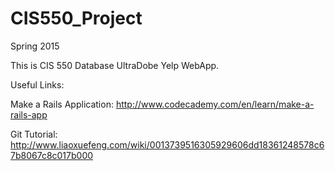 # CIS550_Project
Spring 2015

This is CIS 550 Database UltraDobe Yelp WebApp.

Useful Links:

Make a Rails Application: http://www.codecademy.com/en/learn/make-a-rails-app

Git Tutorial: http://www.liaoxuefeng.com/wiki/0013739516305929606dd18361248578c67b8067c8c017b000

